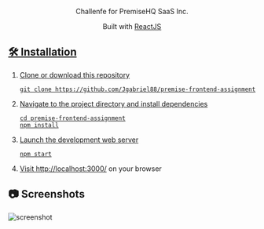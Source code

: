 <!-- TITLE -->
<div align="center">

<p>
<p>Challenfe for PremiseHQ SaaS Inc.
</p>

<p>Built with <a href="https://reactjs.org/">ReactJS</p>

</div>

<!-- INSTALLATION -->

## 🛠 Installation

1. Clone or download this repository
   ```
   git clone https://github.com/Jgabriel88/premise-frontend-assignment
   ```
2. Navigate to the project directory and install dependencies
   ```
   cd premise-frontend-assignment
   npm install
   ```
3. Launch the development web server
   ```
   npm start
   ```
4. Visit <a href="http://localhost:3000/">http://localhost:3000/</a> on your browser

## 📷 Screenshots

<img src="https://github.com/Jgabriel88/premise-frontend-assignment/blob/main/Documents/Card_Search.gif?raw=true" alt="screenshot">
